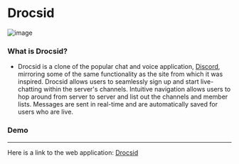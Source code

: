 # Drocsid

![image](https://i.imgur.com/H6O5fsR.png)

### [](https://github.com/matt2yu/Drocsid/blob/main/README.md#what-is-drocsid?)What is Drocsid?

-   Drocsid is a clone of the popular chat and voice application, [Discord](http://discord.com/), mirroring some of the same functionality as the site from which it was inspired. Drocsid allows users to seamlessly sign up and start live-chatting within the server's channels. Intuitive navigation allows users to hop around from server to server and list out the channels and member lists. Messages are sent in real-time and are automatically saved for users who are live.

### [](https://github.com/matt2yu/Drocsid/#demo)Demo
--------------------------------------------------

Here is a link to the web application: [Drocsid](http://Drocsid-clone.herokuapp.com/#/)
